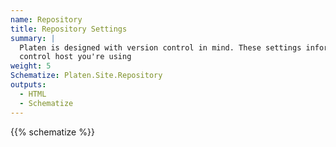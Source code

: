 ```yaml
---
name: Repository
title: Repository Settings
summary: |
  Platen is designed with version control in mind. These settings inform Platen about the version
  control host you're using
weight: 5
Schematize: Platen.Site.Repository
outputs:
  - HTML
  - Schematize
---
```


{{% schematize %}}
